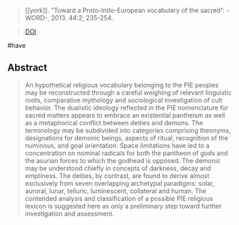 > [[york]]. "Toward a Proto-Indo-European vocabulary of the sacred". -WORD-, 2013. 44:2, 235-254. 

> [DOI](https://doi.org/10.1080/00437956.1993.11435902) 

#have

## Abstract
> An hypothetical religious vocabulary belonging to the PIE peoples may be reconstructed through a careful weighing of relevant linguistic roots, comparative mythology and sociological investigation of cult behavior. The dualistic ideology reflected in the PIE nomenclature for sacred matters appears to embrace an existential pantheism as well as a metaphorical conflict between deities and demons. The terminology may be subdivided into categories comprising theonyms, designations for demonic beings, aspects of ritual, recognition of the numinous, and goal orientation. Space limitations have led to a concentration on nominal radicals for both the pantheon of gods and the asurian forces to which the godhead is opposed. The demonic may be understood chiefly in concepts of darkness, decay and emptiness. The deities, by contrast, are found to derive almost exclusively from seven overlapping archetypal paradigms: solar, auroral, lunar, telluric, luminescent, collateral and human. The contended analysis and classification of a possible PIE religious lexicon is suggested here as only a preliminary step toward further investigation and assessment.